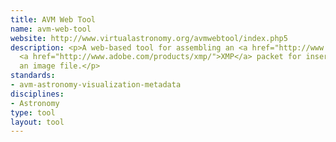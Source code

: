 ```yaml
---
title: AVM Web Tool
name: avm-web-tool
website: http://www.virtualastronomy.org/avmwebtool/index.php5
description: <p>A web-based tool for assembling an <a href="http://www.dcc.ac.uk/resources/metadata-standards/avm-astronomy-visualization-metadata">AVM</a>-compliant
  <a href="http://www.adobe.com/products/xmp/">XMP</a> packet for insertion into
  an image file.</p>
standards:
- avm-astronomy-visualization-metadata
disciplines:
- Astronomy
type: tool
layout: tool
---
```



